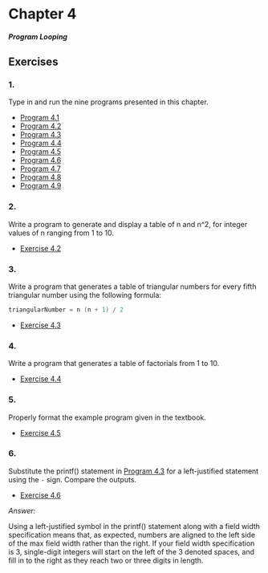 # Chapter 4
#### *Program Looping*

## Exercises

### 1.

Type in and run the nine programs presented in this chapter.

- [Program 4.1](program-4-1.c)
- [Program 4.2](program-4-2.c)
- [Program 4.3](program-4-3.c)
- [Program 4.4](program-4-4.c)
- [Program 4.5](program-4-5.c)
- [Program 4.6](program-4-6.c)
- [Program 4.7](program-4-7.c)
- [Program 4.8](program-4-8.c)
- [Program 4.9](program-4-9.c)

### 2.

Write a program to generate and display a table of n and n^2, for integer values of n ranging from 1 to 10.

- [Exercise 4.2](exercise-4-2.c)

### 3.

Write a program that generates a table of triangular numbers for every fifth triangular number using the following formula:

```c
triangularNumber = n (n + 1) / 2
```

- [Exercise 4.3](exercise-4-3.c)

### 4.

Write a program that generates a table of factorials from 1 to 10.

- [Exercise 4.4](exercise-4-4.c)

### 5.

Properly format the example program given in the textbook.

- [Exercise 4.5](exercise-4-5.c)

### 6.

Substitute the printf() statement in [Program 4.3](program-4-3.c) for a left-justified statement using the `-` sign. Compare the outputs.

- [Exercise 4.6](exercise-4-6.c)

*Answer:*

Using a left-justified symbol in the printf() statement along with a field width specification means that, as expected, numbers are aligned to the left side of the max field width rather than the right. If your field width specification is 3, single-digit integers will start on the left of the 3 denoted spaces, and fill in to the right as they reach two or three digits in length.
